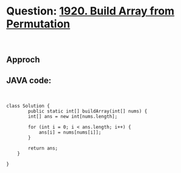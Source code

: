 # Question: [1920. Build Array from Permutation](https://leetcode.com/problems/build-array-from-permutation/)
<br>

## Approch

## JAVA code:
<br>

    class Solution {
            public static int[] buildArray(int[] nums) {
            int[] ans = new int[nums.length];

            for (int i = 0; i < ans.length; i++) {
                ans[i] = nums[nums[i]];
            }

            return ans;
        }

    }

